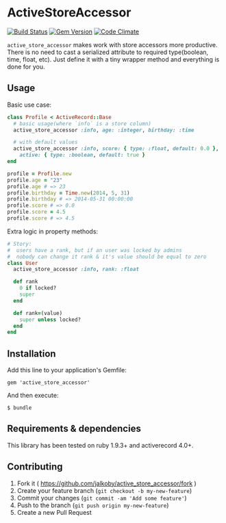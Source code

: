 # ActiveStoreAccessor

[![Build Status](https://travis-ci.org/jalkoby/active_store_accessor.svg?branch=master)](https://travis-ci.org/jalkoby/active_store_accessor)
[![Gem Version](https://badge.fury.io/rb/active_store_accessor.svg)](http://badge.fury.io/rb/active_store_accessor)
[![Code Climate](https://codeclimate.com/github/jalkoby/active_store_accessor.png)](https://codeclimate.com/github/jalkoby/active_store_accessor)

`active_store_accessor` makes work with store accessors more productive. There is no need to cast a serialized attribute to required type(boolean, time, float, etc). Just define it with a tiny wrapper method and everything is done for you.

## Usage

Basic use case:

```ruby
class Profile < ActiveRecord::Base
  # basic usage(where `info` is a store column)
  active_store_accessor :info, age: :integer, birthday: :time

  # with default values
  active_store_accessor :info, score: { type: :float, default: 0.0 },
    active: { type: :boolean, default: true }
end

profile = Profile.new
profile.age = "23"
profile.age # => 23
profile.birthday = Time.new(2014, 5, 31)
profile.birthday # => 2014-05-31 00:00:00
profile.score # => 0.0
profile.score = 4.5
profile.score # => 4.5
```

Extra logic in property methods:
```ruby
# Story:
#  users have a rank, but if an user was locked by admins
#  nobody can change it rank & it's value should be equal to zero
class User
  active_store_accessor :info, rank: :float

  def rank
    0 if locked?
    super
  end

  def rank=(value)
    super unless locked?
  end
end
```

## Installation

Add this line to your application's Gemfile:

    gem 'active_store_accessor'

And then execute:

    $ bundle

## Requirements & dependencies

This library has been tested on ruby 1.9.3+ and activerecord 4.0+.

## Contributing

1. Fork it ( https://github.com/jalkoby/active_store_accessor/fork )
2. Create your feature branch (`git checkout -b my-new-feature`)
3. Commit your changes (`git commit -am 'Add some feature'`)
4. Push to the branch (`git push origin my-new-feature`)
5. Create a new Pull Request
